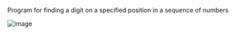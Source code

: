 Program for finding a digit on a specified position in a sequence of numbers

![image](https://user-images.githubusercontent.com/98653543/153281714-1d9907e0-2498-4a29-bbc7-74abb96348ec.png)
